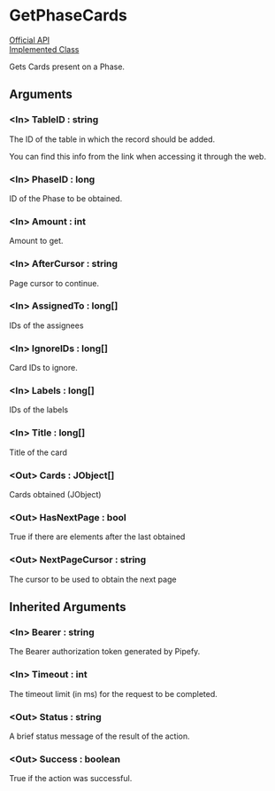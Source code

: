 # GetPhaseCards

[Official API](https://api-docs.pipefy.com/reference/mutations/getPhaseCards/)  
[Implemented Class](../Capgemini.Pipefy/TableRecord/GetPhaseCards.cs)

Gets Cards present on a Phase.

## Arguments

### &lt;In&gt; TableID : string

The ID of the table in which the record should be added.

You can find this info from the link when accessing it through the web.

### &lt;In&gt; PhaseID : long

ID of the Phase to be obtained.

### &lt;In&gt; Amount : int

Amount to get.

### &lt;In&gt; AfterCursor : string

Page cursor to continue.

### &lt;In&gt; AssignedTo : long[]

IDs of the assignees

### &lt;In&gt; IgnoreIDs : long[]

Card IDs to ignore.

### &lt;In&gt; Labels : long[]

IDs of the labels

### &lt;In&gt; Title : long[]

Title of the card


### &lt;Out&gt; Cards : JObject[]

Cards obtained (JObject)

### &lt;Out&gt; HasNextPage : bool

True if there are elements after the last obtained

### &lt;Out&gt; NextPageCursor : string

The cursor to be used to obtain the next page

## Inherited Arguments

### &lt;In&gt; Bearer : string

The Bearer authorization token generated by Pipefy.

### &lt;In&gt; Timeout : int

The timeout limit (in ms) for the request to be completed.

### &lt;Out&gt; Status : string

A brief status message of the result of the action.

### &lt;Out&gt; Success : boolean

True if the action was successful.
